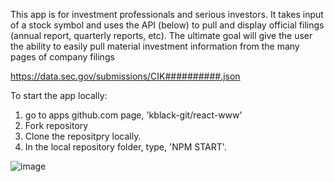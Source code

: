 This app is for investment professionals and serious investors.  It takes input of a stock symbol and uses the API (below) to pull and display official filings (annual report, quarterly reports, etc).  The ultimate goal will give the user the ability to easily pull material investment information from the many pages of company filings     

https://data.sec.gov/submissions/CIK##########.json

To start the app locally: 
1. go to apps github.com page, 'kblack-git/react-www'
2. Fork repository
3. Clone the repositpry locally.
4. In the local repository folder, type, 'NPM START'. 


![image](https://github.com/kblack-git/react-www/assets/124939777/53774e21-b018-43b4-a2ae-d992b72ae490)


